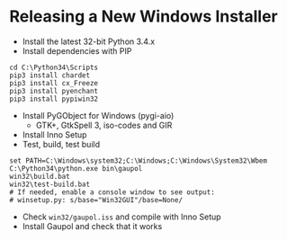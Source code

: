 Releasing a New Windows Installer
=================================

* Install the latest 32-bit Python 3.4.x
* Install dependencies with PIP

```
cd C:\Python34\Scripts
pip3 install chardet
pip3 install cx_Freeze
pip3 install pyenchant
pip3 install pypiwin32
```

* Install PyGObject for Windows (pygi-aio)
    - GTK+, GtkSpell 3, iso-codes and GIR
* Install Inno Setup
* Test, build, test build

```
set PATH=C:\Windows\system32;C:\Windows;C:\Windows\System32\Wbem
C:\Python34\python.exe bin\gaupol
win32\build.bat
win32\test-build.bat
# If needed, enable a console window to see output:
# winsetup.py: s/base="Win32GUI"/base=None/
```

* Check `win32/gaupol.iss` and compile with Inno Setup
* Install Gaupol and check that it works
